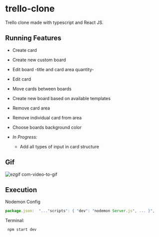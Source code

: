 # trello-clone
Trello clone made with typescript and React JS.

## Running Features
- Create card
- Create new custom board
- Edit board -title and card area quantity-
- Edit card
- Move cards between boards
- Create new board based on available  templates
- Remove card area
- Remove individual card from area
- Choose boards background color

- *In Progress:*
   - Add all types of input in card structure   

## Gif
![ezgif com-video-to-gif](https://github.com/AaronCrvl/trello-clone/assets/72924198/3bb768cb-8650-4ae1-a0e3-ec61e5cfc84d)

## Execution

Nodemon Config 
```Javascript
package.json:  "..."scripts": { "dev": "nodemon Server.js", ... }",
```

Terminal:
```Javascript
 npm start dev
```
